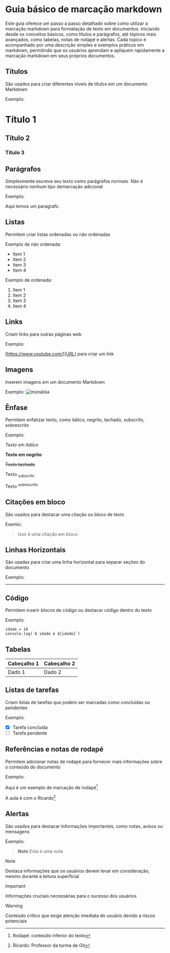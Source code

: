 # Guia básico de marcação markdown
Este guia oferece um passo a passo detalhado sobre como utilizar a marcação markdown para formatação de texto em documentos. iniciando desde os conceitos básicos, como títulos e parágrafos, até tópicos mais avançados, como tabelas, notas de rodapé e alertas. Cada topico é acompanhado por uma descrição simples e exemplos práticos em markdown, permitindo que os usuários aprendam e apliquem rapidamente a marcação markdown em seus próprios documentos.

## Títulos
São usados para criar diferentes níveis de títulos em um documento Markdown

Exemplo:

# Título 1
## Título 2
### Título 3

## Parágrafos
Simplesmente escreva seu texto como parágrafos normais. Não é necessário nenhum tipo demarcação adicional

Exemplo:

Aqui temos um paragrafo.

## Listas 
Permitem criar listas ordenadas ou não ordenadas

Exemplo de não ordenada:
* Item 1
* Item 2
* Item 3
* Item 4

Exemplo de ordenada:

1. Item 1
2. Item 2
3. Item 3
4. Item 4

## Links
Criam links para outras páginas web

Exemplo:

[https://www.youtube.com/](URL) para criar um link

## Imagens
Inserem imagens em um documento Markdown

Exemplo:
![monalisa](https://github.com/BiluTeteia/atv002/assets/40745516/fd35f654-0a36-482c-aff6-692f800ce6ec)

## Ênfase
Permitem enfatizar texto, como itálico, negrito, tachado, subscrito, sobrescrito

Exemplo:

_Texto em itálico_

**Texto em negrito**

~~Texto tachado~~

Texto <sub>subscrito</sub>

Texto <sup>sobrescrito</sup>

## Citações em bloco
São usados para destacar uma citação ou  bloco de texto

Exemlo: 

> Isso é uma citação em bloco

## Linhas Horizontais

São usadas para criar uma linha horizontal para separar seções do documento

Exemplo:

---


## Código
Permitem inserir blocos de código ou destacar código dentro do texto

Exemplo:

```
idade = 18
console.log(`A idade é ${idade}`)
```
## Tabelas
| Cabeçalho 1 | Cabeçalho 2 |
|-------------|-------------|
| Dado 1      | Dado 2      |

## Listas de tarefas
Criam listas de tarefas que podem ser marcadas como concluídas ou pendentes

Exemplo:

- [x] Tarefa concluída
- [ ] Tarefa pendente

## Referências e notas de rodapé
Permitem adicionar notas de rodapé para fornecer mais informações sobre o conteúdo do documento

Exemplo:

Aqui é um exemplo de marcação de rodapé[^1]

A aula é com o Ricardo[^2]

[^1]: Rodapé: conteúdo inferior do texto
[^2]: Ricardo: Professor da turma de Git
## Alertas
São usados para destacar informações importantes, como notas, avisos ou mensagens

Exemplo:

> **Note**
> Esta é uma nota

> [!NOTE]
> Destaca informações que os usuários devem levar em consideração, mesmo durante a leitura superficial

> [!IMPORTANT]
> Informações cruciais necessárias para o sucesso dos usuários


> [!WARNING]
> Conteúdo crítico que exige atenção imediata do usuário devido a riscos potenciais

